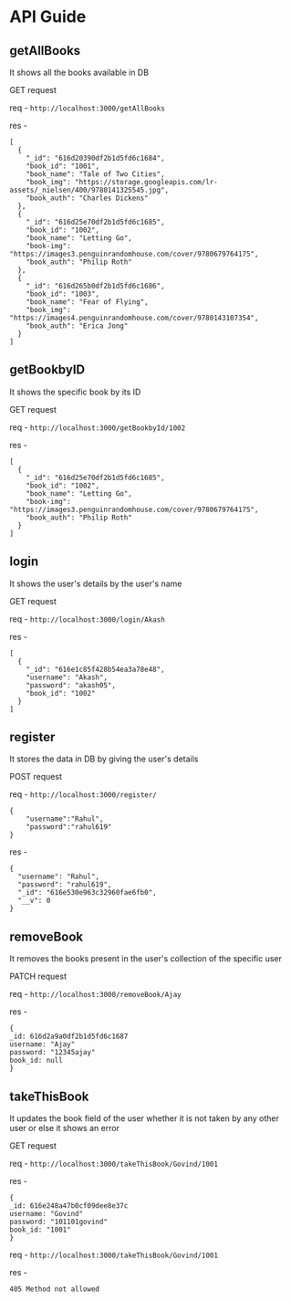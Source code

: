 # **API Guide**

## getAllBooks
It shows all the books available in DB

GET request

req - `http://localhost:3000/getAllBooks`

res - 
```
[
  {
    "_id": "616d20390df2b1d5fd6c1684",
    "book_id": "1001",
    "book_name": "Tale of Two Cities",
    "book_img": "https://storage.googleapis.com/lr-assets/_nielsen/400/9780141325545.jpg",
    "book_auth": "Charles Dickens"
  },
  {
    "_id": "616d25e70df2b1d5fd6c1685",
    "book_id": "1002",
    "book_name": "Letting Go",
    "book-img": "https://images3.penguinrandomhouse.com/cover/9780679764175",
    "book_auth": "Philip Roth"
  },
  {
    "_id": "616d265b0df2b1d5fd6c1686",
    "book_id": "1003",
    "book_name": "Fear of Flying",
    "book_img": "https://images4.penguinrandomhouse.com/cover/9780143107354",
    "book_auth": "Erica Jong"
  }
]
```

## getBookbyID
It shows the specific book by its ID

GET request

req - `http://localhost:3000/getBookbyId/1002`

res - 
```
[
  {
    "_id": "616d25e70df2b1d5fd6c1685",
    "book_id": "1002",
    "book_name": "Letting Go",
    "book-img": "https://images3.penguinrandomhouse.com/cover/9780679764175",
    "book_auth": "Philip Roth"
  }
]
```

## login
It shows the user's details by the user's name

GET request

req - `http://localhost:3000/login/Akash`

res -
```
[
  {
    "_id": "616e1c85f428b54ea3a78e48",
    "username": "Akash",
    "password": "akash05",
    "book_id": "1002"
  }
]
```

## register
It stores the data in DB by giving the user's details

POST request

req - ```http://localhost:3000/register/```

```
{
    "username":"Rahul",
    "password":"rahul619"
}
```

res - 
```
{
  "username": "Rahul",
  "password": "rahul619",
  "_id": "616e530e963c32960fae6fb0",
  "__v": 0
}
```

## removeBook
It removes the books present in the user's collection of the specific user

PATCH request

req - `http://localhost:3000/removeBook/Ajay`

res - 
```
{
_id: 616d2a9a0df2b1d5fd6c1687
username: "Ajay"
password: "12345ajay"
book_id: null
}
```

## takeThisBook
It updates the book field of the user whether it is not taken by any other user or else it shows an error

GET request

req - `http://localhost:3000/takeThisBook/Govind/1001`

res - 
```
{
_id: 616e248a47b0cf09dee8e37c
username: "Govind"
password: "101101govind"
book_id: "1001"
}
```

req - `http://localhost:3000/takeThisBook/Govind/1001`

res - 
```
405 Method not allowed
```

